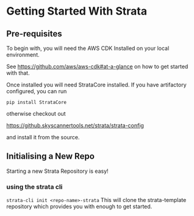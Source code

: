 # Getting Started With Strata
## Pre-requisites
To begin with, you will need the AWS CDK Installed on your local environment.

See https://github.com/aws/aws-cdk#at-a-glance on how to get started with that. 

Once installed you will need StrataCore installed. 
If you have artifactory configured, you can run

```
pip install StrataCore
```
 otherwise checkout out 
 
https://github.skyscannertools.net/strata/strata-config 

and install it from the source. 



## Initialising a New Repo

Starting a new Strata Repository is easy! 

### using the strata cli 

```strata-cli init <repo-name>-strata```
This will clone the strata-template repository which provides you with enough to get started. 

